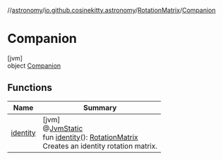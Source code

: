 //[astronomy](../../../../index.md)/[io.github.cosinekitty.astronomy](../../index.md)/[RotationMatrix](../index.md)/[Companion](index.md)

# Companion

[jvm]\
object [Companion](index.md)

## Functions

| Name | Summary |
|---|---|
| [identity](identity.md) | [jvm]<br>@[JvmStatic](https://kotlinlang.org/api/latest/jvm/stdlib/kotlin.jvm/-jvm-static/index.html)<br>fun [identity](identity.md)(): [RotationMatrix](../index.md)<br>Creates an identity rotation matrix. |

